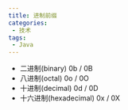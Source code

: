 ```yaml
---
title: 进制前缀
categories: 
 - 技术
tags:
 - Java
---
```



- 二进制(binary)
0b / 0B
- 八进制(octal)
0o / 0O 
- 十进制(decimal)
0d / 0D
- 十六进制(hexadecimal)
0x / 0X
